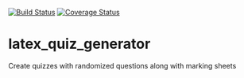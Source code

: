 [![Build Status](https://travis-ci.org/shuttle1987/latex_quiz_generator.svg?branch=master)](https://travis-ci.org/shuttle1987/latex_quiz_generator)
[![Coverage Status](https://coveralls.io/repos/github/shuttle1987/latex_quiz_generator/badge.svg?branch=master)](https://coveralls.io/github/shuttle1987/latex_quiz_generator?branch=master)

# latex_quiz_generator
Create quizzes with randomized questions along with marking sheets
